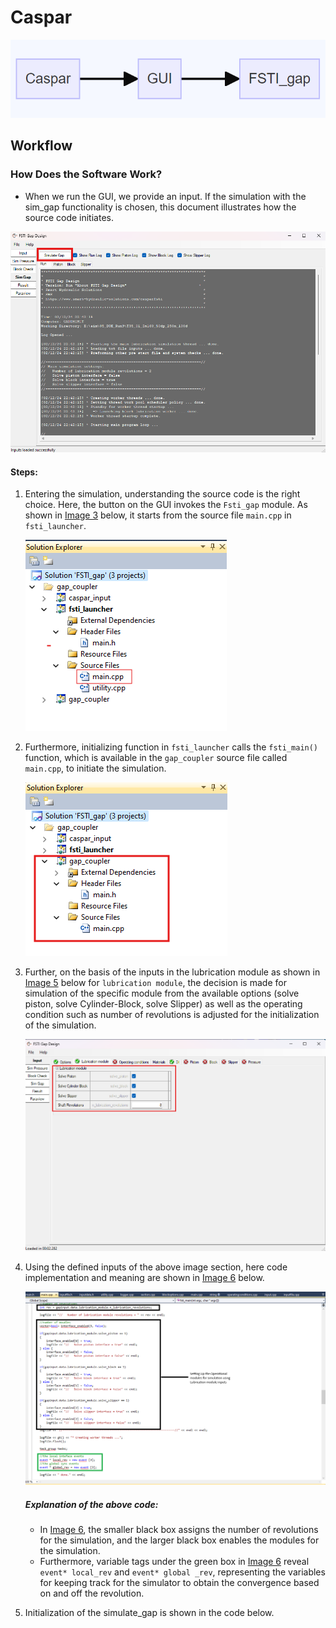 # Caspar

![Image1](images/FSTI_Main_Gate.png)

## Workflow

### How Does the Software Work?

- When we run the GUI, we provide an input. If the simulation with the sim_gap functionality is chosen, this document illustrates how the source code initiates.

[![Image2](images/Fsti_GUI_calling_simulate_gap_functionality.png)](#Image-1)

#### Steps:

1. Entering the simulation, understanding the source code is the right choice. Here, the button on the GUI invokes the `Fsti_gap` module. As shown in [Image 3](#Image-3) below, it starts from the source file `main.cpp` in `fsti_launcher`.

   ![Image 3](images/Fsti_gap_soution_explorer_fsti_launcher.png)

2. Furthermore, initializing function in `fsti_launcher` calls the `fsti_main()` function, which is available in the `gap_coupler` source file called `main.cpp`, to initiate the simulation.

   [![Image 4](images/Fsti_gap_solution_explorer_gap_coupler.png)](#Image-2)

3. Further, on the basis of the inputs in the lubrication module as shown in [Image 5](#Image-5) below for `lubrication module`, the decision is made for simulation of the specific module from the available options (solve piston, solve Cylinder-Block, solve Slipper) as well as the operating condition such as number of revolutions is adjusted for the initialization of the simulation.

   ![Image 5](images/Fsti_GUI_lubrication_module.png)

4. Using the defined inputs of the above image section, here code implementation and meaning are shown in [Image 6](#Image-6) below.

    ![Image 6](images/Fsti_gap_source_code_setting_lubrication_module.png)

    ##### Explanation of the above code:
      - In [Image 6](#Image-6), the smaller black box assigns the number of revolutions for the simulation, and the larger black box enables the modules for the simulation.
      - Furthermore, variable tags under the green box in [Image 6](#Image-6) reveal `event* local_rev` and `event* global _rev`, representing the variables for keeping track for the simulator to obtain the convergence based on and off the revolution.

5. Initialization of the simulate_gap is shown in the code below.
